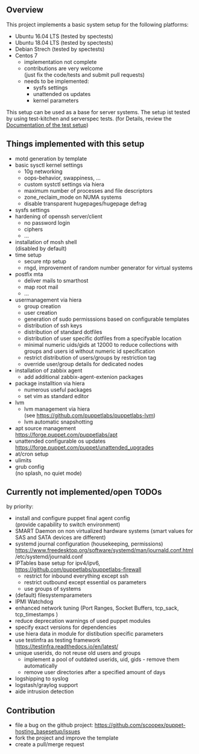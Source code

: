 Overview
--------

This project implements a basic system setup for the following platforms:

* Ubuntu 16.04 LTS (tested by spectests)
* Ubuntu 18.04 LTS (tested by spectests)
* Debian Strech (tested by spectests)
* Centos 7
  * implementation not complete
  * contributions are very welcome<br>
    (just fix the code/tests and submit pull requests)
  * needs to be implemented:
     * sysfs settings
     * unattended os updates
     * kernel parameters

This setup can be used as a base for server systems.
The setup ist tested by using test-kitchen and serverspec tests.
(for Details, review the [Documentation of the test setup](README_Test_Environment.mf))

Things implemented with this setup
----------------------------------

* motd generation by template
* basic sysctl kernel settings
  * 10g networking
  * oops-behavior, swappiness, ...
  * custom systctl settings via hiera
  * maximum number of processes and file descriptors
  * zone_reclaim_mode on NUMA systems
  * disable transparent hugepages/hugepage defrag
* sysfs settings
* hardening of openssh server/client
  * no password login
  * ciphers
  * ...
* installation of mosh shell<BR>
  (disabled by default)
* time setup
  * secure ntp setup
  * rngd, improvement of random number generator for virtual systems
* postfix mta
  * deliver mails to smarthost
  * map root mail
  * ...
* usermanagement via hiera
  * group creation
  * user creation
  * generation of sudo permisssions based on configurable templates
  * distribution of ssh keys
  * distribution of standard dotfiles
  * distribution of user specific dotfiles from a specifyable location
  * minimal numeric uids/gids at 12000 to reduce collections with groups and users id without numeric id specification
  * restrict distribution of users/groups by restriction tag 
  * override user/group details for dedicated nodes
* installation of zabbix agent
  * add additional zabbix-agent-extenion packages
* package installtion via hiera
  * numerous useful packages
  * set vim as standard editor
* lvm
  * lvm management via hiera<BR>
    (see https://github.com/puppetlabs/puppetlabs-lvm)
  * lvm automatic snapshotting
* apt source management<BR>
  https://forge.puppet.com/puppetlabs/apt
* unattended configurable os updates<BR>
  https://forge.puppet.com/puppet/unattended_upgrades
* at/cron setup
* ulimits
* grub config</BR>
  (no splash, no quiet mode)

Currently not implemented/open TODOs
--------------------------------

by priority:

* install and configure puppet final agent config<BR>
  (provide capability to switch environment)
* SMART Daemon on non virtualized hardware systems
  (smart values for SAS and SATA devices  are different)
* systemd journal configuration (housekeeping, permissions)
  https://www.freedesktop.org/software/systemd/man/journald.conf.html
  /etc/systemd/journald.conf
* IPTables base setup for ipv4/ipv6, https://github.com/puppetlabs/puppetlabs-firewall
  * restrict for inbound everything except ssh
  * restrict outbound except essential os parameters
  * use groups of systems
* (default) filesystemparameters
* IPMI Watchdog
* enhanced network tuning
  (Port Ranges, Socket Buffers, tcp_sack, tcp_timestamps )
* reduce deprecation warnings of used puppet modules
* specify exact versions for dependencies
* use hiera data in module for distibution specific parameters
* use testinfra as testing framework
  https://testinfra.readthedocs.io/en/latest/
* unique userids, do not reuse old users and groups</BR>
  * implement a pool of outdated userids, uid, gids - remove them automatically
  * remove user directories after a specified amount of days
* logshipping to syslog
* logstash/graylog support
* aide intrusion detection

Contribution
------------

 * file a bug on the github project: https://github.com/scoopex/puppet-hosting_basesetup/issues
 * fork the project and improve the template
 * create a pull/merge request